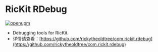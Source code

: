 # RicKit RDebug
[![openupm](https://img.shields.io/npm/v/com.rickit.rdebug?label=openupm&registry_uri=https://package.openupm.com)](https://openupm.com/packages/com.rickit.rdebug/)
- Debugging tools for RicKit.
- 详情请查看：[https://github.com/rickytheoldtree/com.rickit.rdebug](https://github.com/rickytheoldtree/com.rickit.rdebug)
